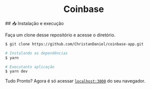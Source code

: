 <h1 align="center">
  Coinbase
</h1>
## 📥 Instalação e execução

Faça um clone desse repositório e acesse o diretório.

```bash
$ git clone https://github.com/ChristanDaniel/coinbase-app.git
```
```bash
# Instalando as dependências
$ yarn

# Executanto aplicação
$ yarn dev

```
Tudo Pronto? Agora é só acessar [`localhost:3000`](http://localhost:3000) do seu navegador.
